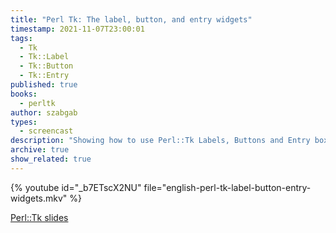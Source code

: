```yaml
---
title: "Perl Tk: The label, button, and entry widgets"
timestamp: 2021-11-07T23:00:01
tags:
  - Tk
  - Tk::Label
  - Tk::Button
  - Tk::Entry
published: true
books:
  - perltk
author: szabgab
types:
  - screencast
description: "Showing how to use Perl::Tk Labels, Buttons and Entry boxes."
archive: true
show_related: true
---
```



{% youtube id="_b7ETscX2NU" file="english-perl-tk-label-button-entry-widgets.mkv" %}

[Perl::Tk slides](https://code-maven.com/slides/perl/tk)

